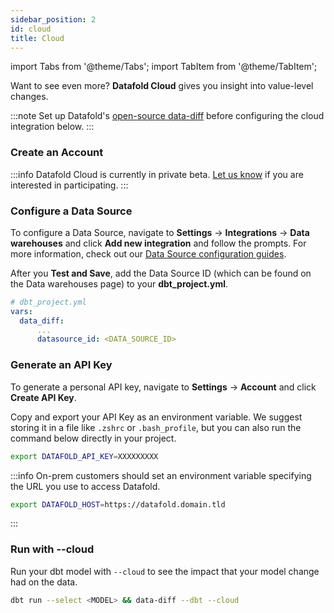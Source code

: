 ```yaml
---
sidebar_position: 2
id: cloud
title: Cloud
---
```

import Tabs from '@theme/Tabs';
import TabItem from '@theme/TabItem';

Want to see even more? **Datafold Cloud** gives you insight into value-level changes.

:::note
Set up Datafold's [open-source data-diff](/development_testing/open_source) before configuring the cloud integration below.
:::

### Create an Account

:::info
Datafold Cloud is currently in private beta. [Let us know](mailto:support@datafold.com?subject=Interested%20in%20Cloud%20Beta) if you are interested in participating.
:::

<!-- Create a [Datafold account](https://app.datafold.com/org-signup). -->

### Configure a Data Source

To configure a Data Source, navigate to **Settings** &rarr; **Integrations** &rarr; **Data warehouses** and click **Add new integration** and follow the prompts. For more information, check out our [Data Source configuration guides](/deployment_testing/data_sources).

After you **Test and Save**, add the Data Source ID (which can be found on the Data warehouses page) to your **dbt_project.yml**.
    
  ```yaml
  # dbt_project.yml
  vars:
    data_diff:
        ...
        datasource_id: <DATA_SOURCE_ID>
  ```

### Generate an API Key

To generate a personal API key, navigate to **Settings** &rarr; **Account** and click **Create API Key**. 

Copy and export your API Key as an environment variable. We suggest storing it in a file like `.zshrc` or `.bash_profile`, but you can also run the command below directly in your project.

  ```bash
  export DATAFOLD_API_KEY=XXXXXXXXX
  ``` 

:::info
On-prem customers should set an environment variable specifying the URL you use to access Datafold.

  ```bash
  export DATAFOLD_HOST=https://datafold.domain.tld
  ``` 
:::

### Run with --cloud

Run your dbt model with `--cloud` to see the impact that your model change had on the data.
    
  ```zsh
  dbt run --select <MODEL> && data-diff --dbt --cloud
  ```
  